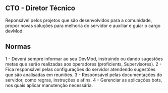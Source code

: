 ## CTO - Diretor Técnico

Reponsável pelos projetos que são desenvolvidos para a comunidade, propor novas soluções para melhoria do servidor e
auxiliar e guiar o cargo devMod.

## Normas

1 - Deverá sempre informar ao seu DevMod, instruindo ou dando sugestões metas que serão realizadas
aos operadores (proficients, Supervisores).
2 - Fica responsável pelas configurações do servidor atendendo sugestões que são analisadas em reuniões.
3 - Responsável pelas documentações do servidor, como regras, instruções e afins.
4 - Gerenciar as aplicações bots, nos quais aplicar manutenção necessária.
